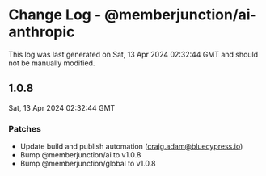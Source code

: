 # Change Log - @memberjunction/ai-anthropic

This log was last generated on Sat, 13 Apr 2024 02:32:44 GMT and should not be manually modified.

<!-- Start content -->

## 1.0.8

Sat, 13 Apr 2024 02:32:44 GMT

### Patches

- Update build and publish automation (craig.adam@bluecypress.io)
- Bump @memberjunction/ai to v1.0.8
- Bump @memberjunction/global to v1.0.8
